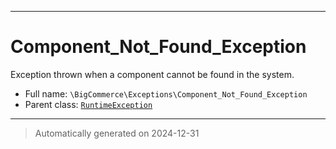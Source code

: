 ***

# Component_Not_Found_Exception

Exception thrown when a component cannot be found in the system.



* Full name: `\BigCommerce\Exceptions\Component_Not_Found_Exception`
* Parent class: [`RuntimeException`](./classes/RuntimeException.md)






***
> Automatically generated on 2024-12-31
